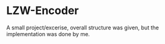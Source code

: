 # LZW-Encoder
A small project/excerise, overall structure was given, but the implementation was done by me.

